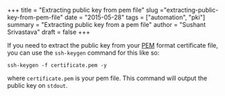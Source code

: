 +++ 
title = "Extracting public key from pem file" 
slug ="extracting-public-key-from-pem-file" 
date = "2015-05-28" 
tags = ["automation", "pki"] 
summary = "Extracting public key from a pem file" 
author = "Sushant Srivastava"
draft = false
+++

If you need to extract the public key from your
[PEM](http://en.wikipedia.org/wiki/Privacy-enhanced_Electronic_Mail)
format certificate file, you can use the `ssh-keygen` command for this
like so:

``` {.sourceCode .bash}
ssh-keygen -f certificate.pem -y
```

where `certificate.pem` is your pem file. This command will output the
public key on `stdout`.
